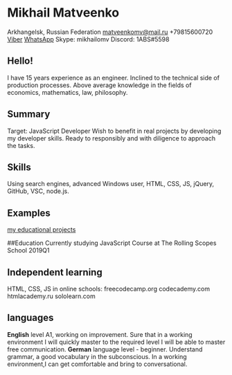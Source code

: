 # Mikhail Matveenko
Arkhangelsk, Russian Federation
matveenkomv@mail.ru
+79815600720
[Viber](viber://chat?number=79815600720)
[WhatsApp](https://wa.me/<79815600720>)
Skype: mikhailomv
Discord: 1ABS#5598
## Hello!
I have 15 years experience as an engineer. Inclined to the technical side of production processes. Above average knowledge in the fields of economics, mathematics, law, philosophy.

## Summary
Target: JavaScript Developer Wish to benefit in real projects by developing my developer skills. Ready to responsibly and with diligence to approach the tasks.

## Skills
Using search engines, advanced Windows user, HTML, CSS, JS, jQuery, GitHub, VSC, node.js.

## Examples
[my educational projects](https://codepen.io/collection/AzMZrE/)

##Education
Currently studying JavaScript Course at The Rolling Scopes School 2019Q1

## Independent learning
HTML, CSS, JS in online schools: freecodecamp.org codecademy.com htmlacademy.ru sololearn.com

## languages
**English** level A1, working on improvement. Sure that in a working environment I will quickly master to the required level I will be able to master free communication.
**German** language level - beginner. Understand grammar, a good vocabulary in the subconscious. In a working environment,I can get comfortable and bring to conversational.
